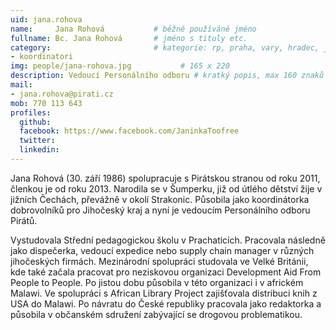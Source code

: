 ```yaml
---
uid: jana.rohova
name:     Jana Rohová      		# běžně používáné jméno
fullname: Bc. Jana Rohová  		# jméno s tituly etc.
category:                 		# kategorie: rp, praha, vary, hradec, jmk, senat
- koordinatori
img: people/jana-rohova.jpg           # 165 x 220
description: Vedoucí Personálního odboru # kratký popis, max 160 znaků
mail:
- jana.rohova@pirati.cz
mob: 770 113 643
profiles:
  github:
  facebook: https://www.facebook.com/JaninkaToofree
  twitter:
  linkedin:
---
```


Jana Rohová (30. září 1986) spolupracuje s Pirátskou stranou od roku 2011, členkou je od roku 2013. Narodila se v Šumperku, již od útlého dětství žije v jižních Čechách, převážně v okolí Strakonic. Působila jako koordinátorka dobrovolníků pro Jihočeský kraj a nyní je vedoucím Personálního odboru Pirátů.

Vystudovala Střední pedagogickou školu v Prachaticích. Pracovala následně jako dispečerka, vedoucí expedice nebo supply chain manager v různých jihočeských firmách. Mezinárodní spolupráci studovala ve Velké Británii, kde také začala pracovat pro neziskovou organizaci Development Aid From People to People. Po jistou dobu působila v této organizaci i v africkém Malawi. Ve spolupráci s African Library Project zajišťovala distribuci knih z USA do Malawi. Po návratu do České republiky pracovala jako redaktorka a působila v občanském sdružení zabývající se drogovou problematikou. 
